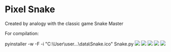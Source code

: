 # Pixel Snake
Created by analogy with the classic game Snake Master

For compilation:

pyinstaller -w -F -i "C:\User\user\...\data\Snake.ico" Snake.py
![](https://i.ibb.co/QrGN80X/11111.png)
![](https://i.ibb.co/Tq4JJkL/11111.png)
![](https://i.ibb.co/s9q0TPj/11111.png)
![](https://i.ibb.co/0rzWV75/11111.png)
![](https://i.ibb.co/vL4jPSz/11111.png)
